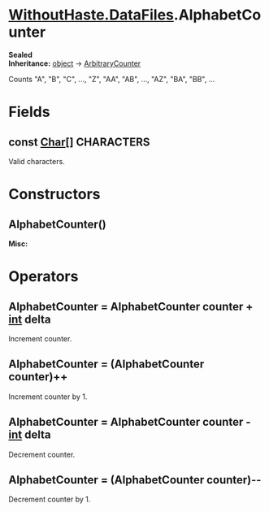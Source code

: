 # [WithoutHaste.DataFiles](TableOfContents.WithoutHaste.DataFiles.md).AlphabetCounter

**Sealed**  
**Inheritance:** [object](https://docs.microsoft.com/en-us/dotnet/api/system.object) → [ArbitraryCounter](WithoutHaste.DataFiles.ArbitraryCounter.md)  

Counts "A", "B", "C", ..., "Z", "AA", "AB", ..., "AZ", "BA", "BB", ...  

# Fields

## const [Char[]](https://docs.microsoft.com/en-us/dotnet/api/system.char[]) CHARACTERS

Valid characters.  

# Constructors

## AlphabetCounter()

**Misc:**  
  

# Operators

## AlphabetCounter = AlphabetCounter counter + [int](https://docs.microsoft.com/en-us/dotnet/api/system.int32) delta

Increment counter.  

## AlphabetCounter = (AlphabetCounter counter)++

Increment counter by 1.  

## AlphabetCounter = AlphabetCounter counter - [int](https://docs.microsoft.com/en-us/dotnet/api/system.int32) delta

Decrement counter.  

## AlphabetCounter = (AlphabetCounter counter)--

Decrement counter by 1.  

